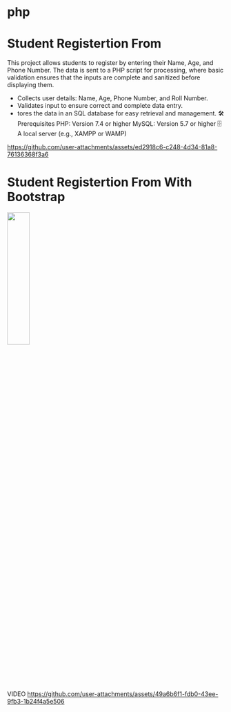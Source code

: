 # php
# Student Registertion From
This project allows students to register by entering their Name, Age, and Phone Number. The data is sent to a PHP script for processing, where basic validation ensures that the inputs are complete and sanitized before displaying them.

* Collects user details: Name, Age, Phone Number, and Roll Number.
*  Validates input to ensure correct and complete data entry.
*  tores the data in an SQL database for easy retrieval and management.
🛠️ Prerequisites
PHP: Version 7.4 or higher 
MySQL: Version 5.7 or higher 🗄
A local server (e.g., XAMPP or WAMP) 

https://github.com/user-attachments/assets/ed2918c6-c248-4d34-81a8-76136368f3a6

# Student Registertion From With Bootstrap 

 <img src="https://github.com/user-attachments/assets/a6eb2f32-cc9c-4b38-82c1-8752cc5ea8f1" height=28% width=32%>



VIDEO
https://github.com/user-attachments/assets/49a6b6f1-fdb0-43ee-9fb3-1b24f4a5e506

